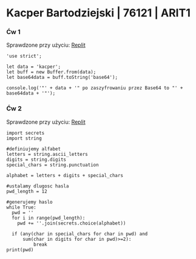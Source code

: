 <h1>Kacper Bartodziejski | 76121 | ARIT1</h1>

<h3>Ćw 1</h3>
Sprawdzone przy użyciu: <a href="https://replit.com/languages/nodejs" target=”_blank”>Replit</a>

```
'use strict';

let data = 'kacper';
let buff = new Buffer.from(data);
let base64data = buff.toString('base64');

console.log('"' + data + '" po zaszyfrowaniu przez Base64 to "' + base64data + '"');
```

<h3>Ćw 2</h3>
Sprawdzone przy użyciu: <a href="https://replit.com/languages/python3" target=”_blank”>Replit</a>

```
import secrets
import string

#definiujemy alfabet
letters = string.ascii_letters
digits = string.digits
special_chars = string.punctuation

alphabet = letters + digits + special_chars

#ustalamy dlugosc hasla
pwd_length = 12

#generujemy haslo
while True:
  pwd = ''
  for i in range(pwd_length):
    pwd += ''.join(secrets.choice(alphabet))

  if (any(char in special_chars for char in pwd) and 
      sum(char in digits for char in pwd)>=2):
          break
print(pwd)
```
